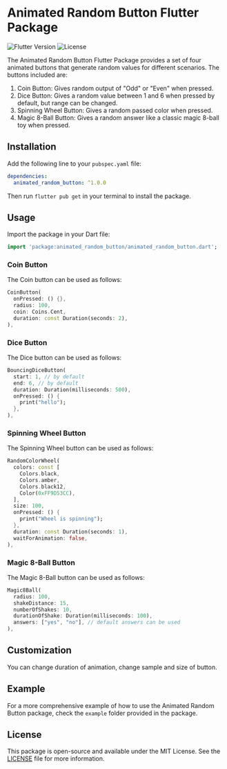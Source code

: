 # Animated Random Button Flutter Package

![Flutter Version](https://img.shields.io/badge/flutter-%5E2.0.0-blue)
![License](https://img.shields.io/badge/license-MIT-green)

The Animated Random Button Flutter Package provides a set of four animated buttons that generate random values for different scenarios. The buttons included are:

1. Coin Button: Gives random output of "Odd" or "Even" when pressed.
2. Dice Button: Gives a random value between 1 and 6 when pressed by default, but range can be changed.
3. Spinning Wheel Button: Gives a random passed color when pressed.
4. Magic 8-Ball Button: Gives a random answer like a classic magic 8-ball toy when pressed.

## Installation

Add the following line to your `pubspec.yaml` file:

```yaml
dependencies:
  animated_random_button: ^1.0.0
```

Then run `flutter pub get` in your terminal to install the package.

## Usage

Import the package in your Dart file:

```dart
import 'package:animated_random_button/animated_random_button.dart';
```

### Coin Button

The Coin button can be used as follows:

```dart
CoinButton(
  onPressed: () {},
  radius: 100,
  coin: Coins.Cent,
  duration: const Duration(seconds: 2),
),
```

### Dice Button

The Dice button can be used as follows:

```dart
BouncingDiceButton(
  start: 1, // by default
  end: 6, // by default
  duration: Duration(milliseconds: 500),
  onPressed: () {
    print("hello");
  },
),
```

### Spinning Wheel Button

The Spinning Wheel button can be used as follows:

```dart
RandomColorWheel(
  colors: const [
    Colors.black,
    Colors.amber,
    Colors.black12,
    Color(0xFF9D53CC),
  ],
  size: 100,
  onPressed: () {
    print("Wheel is spinning");
  },
  duration: const Duration(seconds: 1),
  waitForAnimation: false,
),
```

### Magic 8-Ball Button

The Magic 8-Ball button can be used as follows:

```dart
Magic8Ball(
  radius: 100,
  shakeDistance: 15,
  numberOfShakes: 10,
  durationOfShake: Duration(milliseconds: 100),
  answers: ["yes", "no"], // default answers can be used
),
```

## Customization

You can change duration of animation, change sample and size of button.

## Example

For a more comprehensive example of how to use the Animated Random Button package, check the `example` folder provided in the package.

## License

This package is open-source and available under the MIT License. See the [LICENSE](LICENSE) file for more information.
